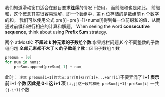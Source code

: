 我们知道滑动窗口适合在题目要求**连续**的情况下使用， 而前缀和也是如此。
前缀和，这个概念其实很容易理解，即一个数组中，第 n 位存储的是数组前 n 个数字的和。
我们可以使用公式 pre[𝑖]=pre[𝑖−1]+nums[𝑖]得到每一位前缀和的值，从而通过前缀和进行相应的计算和解题。
When seeing the word **consecutive sequence**, think about using **Prefix Sum** strategy.

两个 atMostK:
**不超过 k 种元素的子数组个数**:水果成栏问题,K 个不同整数的子数组问题
**全部元素都不大于 k 的子数组个数**：区间子数组个数

```Python
preSum = [0]
for num in nums:
    preSum.append(preSum[-1] + num)
```

此时：
`注意 preSum[i+1]的含义:arr[0]+arr[1]+...+arr[i]`不要弄混了
**i+1 表示前 i+1 个数 因此是 0-i 这 i+1 项**
`[i,j]这一段的和是 preSum[j+1]-preSum[i]` 一共`(j-i+1)`个数
